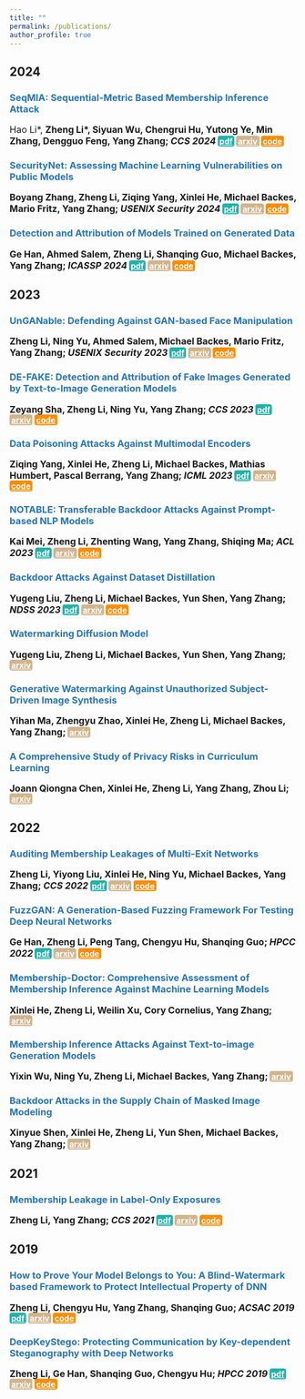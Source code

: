 ```yaml
---
title: ""
permalink: /publications/
author_profile: true
---
```


<style type="text/css" rel="stylesheet">
.btn--paper {
color: white;
background-color: lightseagreen;
padding: 1px 3px;
text-align: center;
border-radius: 4px;
a { TEXT-DECORATION:none }
}
.btn--arxiv {
color: white;
background-color: tan;
padding: 1px 3px;
text-align: center;
border-radius: 4px;
a { TEXT-DECORATION:none }
}
.btn--code {
color: white;
background-color: DARKORANGE;
padding: 1px 3px;
text-align: center;
border-radius: 4px;
a { TEXT-DECORATION:none }
}
</style>

<h2 id='2024'>2024</h2>

### <span style="color:rgb(39, 117, 182)">SeqMIA: Sequential-Metric Based Membership Inference Attack</span>
<font size="3"> Hao Li*, <b>Zheng Li*<b>, Siyuan Wu, Chengrui Hu, Yutong Ye, Min Zhang, Dengguo Feng, Yang Zhang;
<i>CCS 2024</i></font>
<a href="https://zhenglisec.github.io/" class="btn--paper" target="_blank">pdf</a>
<a href="https://zhenglisec.github.io/" class="btn--arxiv" target="_blank">arxiv</a>
<a href="https://zhenglisec.github.io/" class="btn--code" target="_blank">code</a>

### <span style="color:rgb(39, 117, 182)">SecurityNet: Assessing Machine Learning Vulnerabilities on Public Models</span>
<font size="3"> Boyang Zhang, <b>Zheng Li</b>, Ziqing Yang, Xinlei He, Michael Backes, Mario Fritz, Yang Zhang;
<i>USENIX Security 2024</i></font>
<a href="https://www.usenix.org/system/files/sec24summer-prepub-617-zhang-boyang.pdf" class="btn--paper" target="_blank">pdf</a>
<a href="https://arxiv.org/abs/2310.12665" class="btn--arxiv" target="_blank">arxiv</a>
<a href="https://github.com/SecurityNet-Research/SecurityNet" class="btn--code" target="_blank">code</a>

### <span style="color:rgb(39, 117, 182)">Detection and Attribution of Models Trained on Generated Data</span>
<font size="3"> Ge Han, Ahmed Salem, <b>Zheng Li</b>, Shanqing Guo, Michael Backes, Yang Zhang;
<i>ICASSP 2024</i></font>
<a href="https://zhenglisec.github.io/" class="btn--paper" target="_blank">pdf</a>
<a href="https://zhenglisec.github.io/" class="btn--arxiv" target="_blank">arxiv</a>
<a href="https://zhenglisec.github.io/" class="btn--code" target="_blank">code</a>

<!-- ### <span style="color:rgb(39, 117, 182)">PRJack: Pruning-Resistant Model Hijacking Attack Against Deep Learning Models</span>
<font size="3"> Ge Han, <b>Zheng Li$\dagger$</b>, Shanqing Guo;
<i>IJCNN 2024</i></font>
<a href="https://zhenglisec.github.io/" class="btn--paper" target="_blank">pdf</a>
<a href="https://zhenglisec.github.io/" class="btn--arxiv" target="_blank">arxiv</a>
<a href="https://zhenglisec.github.io/" class="btn--code" target="_blank">code</a> -->

<h2 id='2023'>2023</h2>

### <span style="color:rgb(39, 117, 182)">UnGANable: Defending Against GAN-based Face Manipulation</span>
<font size="3"> <b>Zheng Li</b>, Ning Yu, Ahmed Salem, Michael Backes, Mario Fritz, Yang Zhang;
<i>USENIX Security 2023</i></font>
<a href="https://arxiv.org/abs/2210.00957" class="btn--paper" target="_blank">pdf</a>
<a href="https://arxiv.org/abs/2210.00957" class="btn--arxiv" target="_blank">arxiv</a>
<a href="https://github.com/zhenglisec/UnGANable" class="btn--code" target="_blank">code</a>

### <span style="color:rgb(39, 117, 182)">DE-FAKE: Detection and Attribution of Fake Images Generated by Text-to-Image Generation Models</span>
<font size="3">Zeyang Sha, <b>Zheng Li</b>, Ning Yu, Yang Zhang;
<i>CCS 2023</i></font>
<a href="https://arxiv.org/abs/2210.06998" class="btn--paper" target="_blank">pdf</a>
<a href="https://arxiv.org/abs/2210.06998" class="btn--arxiv" target="_blank">arxiv</a>
<a href="https://arxiv.org/abs/2210.06998" class="btn--code" target="_blank">code</a>

### <span style="color:rgb(39, 117, 182)">Data Poisoning Attacks Against Multimodal Encoders</span>
<font size="3">Ziqing Yang, Xinlei He, <b>Zheng Li</b>, Michael Backes, Mathias Humbert, Pascal Berrang, Yang Zhang;
<i>ICML 2023</i></font>
<a href="https://arxiv.org/abs/2209.15266" class="btn--paper" target="_blank">pdf</a>
<a href="https://arxiv.org/abs/2209.15266" class="btn--arxiv" target="_blank">arxiv</a>
<a href="https://github.com/zqypku/mm_poison/" class="btn--code" target="_blank">code</a>

### <span style="color:rgb(39, 117, 182)">NOTABLE: Transferable Backdoor Attacks Against Prompt-based NLP Models</span>
<font size="3">Kai Mei, <b>Zheng Li</b>, Zhenting Wang, Yang Zhang, Shiqing Ma;
<i>ACL 2023</i></font>
<a href="https://zhenglisec.github.io/" class="btn--paper" target="_blank">pdf</a>
<a href="https://arxiv.org/abs/2305.17826" class="btn--arxiv" target="_blank">arxiv</a>
<a href="https://github.com/RU-System-Software-and-Security/Notable" class="btn--code" target="_blank">code</a>

### <span style="color:rgb(39, 117, 182)">Backdoor Attacks Against Dataset Distillation</span>
<font size="3">Yugeng Liu, <b>Zheng Li</b>, Michael Backes, Yun Shen, Yang Zhang;
<i>NDSS 2023</i></font>
<a href="https://arxiv.org/abs/2301.01197" class="btn--paper" target="_blank">pdf</a>
<a href="https://arxiv.org/abs/2301.01197" class="btn--arxiv" target="_blank">arxiv</a>
<a href="https://github.com/liuyugeng/baadd" class="btn--code" target="_blank">code</a>

### <span style="color:rgb(39, 117, 182)">Watermarking Diffusion Model</span>
<font size="3">Yugeng Liu, <b>Zheng Li</b>, Michael Backes, Yun Shen, Yang Zhang;</font>
<a href="https://arxiv.org/abs/2305.12502" class="btn--arxiv" target="_blank">arxiv</a>

### <span style="color:rgb(39, 117, 182)">Generative Watermarking Against Unauthorized Subject-Driven Image Synthesis</span>
<font size="3">Yihan Ma, Zhengyu Zhao, Xinlei He, <b>Zheng Li</b>, Michael Backes, Yang Zhang;</font>
<a href="https://arxiv.org/abs/2306.07754" class="btn--arxiv" target="_blank">arxiv</a>

### <span style="color:rgb(39, 117, 182)">A Comprehensive Study of Privacy Risks in Curriculum Learning</span>
<font size="3">Joann Qiongna Chen, Xinlei He, <b>Zheng Li</b>, Yang Zhang, Zhou Li;</font>
<a href="https://arxiv.org/abs/2310.10124" class="btn--arxiv" target="_blank">arxiv</a>

<h2 id='2022'>2022</h2>

### <span style="color:rgb(39, 117, 182)">Auditing Membership Leakages of Multi-Exit Networks</span>
<font size="3"><b>Zheng Li</b>, Yiyong Liu, Xinlei He, Ning Yu, Michael Backes, Yang Zhang;
<i>CCS 2022</i></font>
<a href="https://arxiv.org/abs/2208.11180" class="btn--paper" target="_blank">pdf</a>
<a href="https://arxiv.org/abs/2208.11180" class="btn--arxiv" target="_blank">arxiv</a>
<a href="https://github.com/zhenglisec/Multi-Exit-Privacy" class="btn--code" target="_blank">code</a>

### <span style="color:rgb(39, 117, 182)">FuzzGAN: A Generation-Based Fuzzing Framework For Testing Deep Neural Networks</span>
<font size="3">Ge Han, <b>Zheng Li</b>, Peng Tang, Chengyu Hu, Shanqing Guo;
<i>HPCC 2022</i></font>
<a href="https://ieeexplore.ieee.org/document/10074689?denied=" class="btn--paper" target="_blank">pdf</a>
<a href="https://zhenglisec.github.io/" class="btn--arxiv" target="_blank">arxiv</a>
<a href="https://zhenglisec.github.io/" class="btn--code" target="_blank">code</a>

### <span style="color:rgb(39, 117, 182)">Membership-Doctor: Comprehensive Assessment of Membership Inference Against Machine Learning Models</span>
<font size="3">Xinlei He, <b>Zheng Li</b>, Weilin Xu, Cory Cornelius, Yang Zhang;</font>
<a href="https://arxiv.org/abs/2208.10445" class="btn--arxiv" target="_blank">arxiv</a>

### <span style="color:rgb(39, 117, 182)">Membership Inference Attacks Against Text-to-image Generation Models</span>
<font size="3">Yixin Wu, Ning Yu, <b>Zheng Li</b>, Michael Backes, Yang Zhang;</font>
<a href="https://arxiv.org/abs/2210.00968" class="btn--arxiv" target="_blank">arxiv</a>

### <span style="color:rgb(39, 117, 182)">Backdoor Attacks in the Supply Chain of Masked Image Modeling</span>
<font size="3">Xinyue Shen, Xinlei He, <b>Zheng Li</b>, Yun Shen, Michael Backes, Yang Zhang;</font>
<a href="https://arxiv.org/abs/2210.01632" class="btn--arxiv" target="_blank">arxiv</a>


<h2 id='2021'>2021</h2>

### <span style="color:rgb(39, 117, 182)">Membership Leakage in Label-Only Exposures</span>
<font size="3"><b>Zheng Li</b>, Yang Zhang;
<i>CCS 2021</i></font>
<a href="https://arxiv.org/abs/2007.15528" class="btn--paper" target="_blank">pdf</a>
<a href="https://arxiv.org/abs/2007.15528" class="btn--arxiv" target="_blank">arxiv</a>
<a href="https://github.com/zhenglisec/Decision-based-MIA" class="btn--code" target="_blank">code</a>


<h2 id='2019'>2019</h2>

### <span style="color:rgb(39, 117, 182)">How to Prove Your Model Belongs to You: A Blind-Watermark based Framework to Protect Intellectual Property of DNN</span>
<font size="3"><b>Zheng Li</b>,  Chengyu Hu, Yang Zhang, Shanqing Guo;
<i>ACSAC 2019</i></font>
<a href="https://arxiv.org/abs/1903.01743" class="btn--paper" target="_blank">pdf</a>
<a href="https://arxiv.org/abs/1903.01743" class="btn--arxiv" target="_blank">arxiv</a>
<a href="https://github.com/zhenglisec/Blind-Watermark-for-DNN" class="btn--code" target="_blank">code</a>


### <span style="color:rgb(39, 117, 182)">DeepKeyStego: Protecting Communication by Key-dependent Steganography with Deep Networks</span>
<font size="3"><b>Zheng Li</b>,  Ge Han, Shanqing Guo, Chengyu Hu;
<i>HPCC 2019</i></font>
<a href="https://ieeexplore.ieee.org/document/8855704" class="btn--paper" target="_blank">pdf</a>
<a href="https://ieeexplore.ieee.org/document/8855704" class="btn--arxiv" target="_blank">arxiv</a>
<a href="https://github.com/zhenglisec/DeepKeyStego" class="btn--code" target="_blank">code</a>



